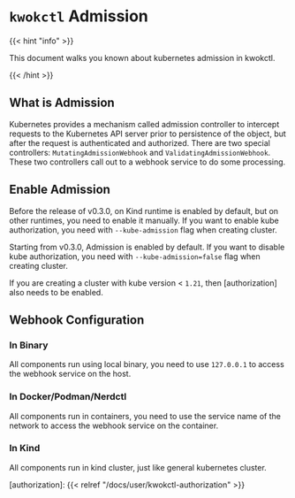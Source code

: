 # `kwokctl` Admission

{{< hint "info" >}}

This document walks you known about kubernetes admission in kwokctl.

{{< /hint >}}

## What is Admission

Kubernetes provides a mechanism called admission controller to intercept requests to the Kubernetes API server prior to persistence of the object, but after the request is authenticated and authorized.
There are two special controllers: `MutatingAdmissionWebhook` and `ValidatingAdmissionWebhook`.
These two controllers call out to a webhook service to do some processing.

## Enable Admission

Before the release of v0.3.0, on Kind runtime is enabled by default, but on other runtimes, you need to enable it manually.
If you want to enable kube authorization, you need with `--kube-admission` flag when creating cluster.

Starting from v0.3.0, Admission is enabled by default.
If you want to disable kube authorization, you need with `--kube-admission=false` flag when creating cluster.

If you are creating a cluster with kube version < `1.21`, then [authorization] also needs to be enabled.

## Webhook Configuration

### In Binary

All components run using local binary, you need to use `127.0.0.1` to access the webhook service on the host.

### In Docker/Podman/Nerdctl

All components run in containers, you need to use the service name of the network to access the webhook service on the container.

### In Kind

All components run in kind cluster, just like general kubernetes cluster.

[authorization]: {{< relref "/docs/user/kwokctl-authorization" >}}
